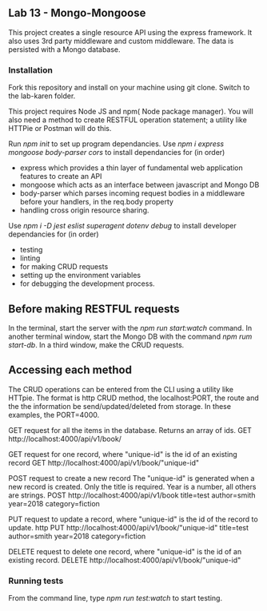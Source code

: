 ## Lab 13 - Mongo-Mongoose

This project creates a single resource API using the express framework.  It also uses 3rd party middleware and custom middleware.  The data is persisted with a Mongo database.

### Installation
Fork this repository and install on your machine using git clone.  Switch to the lab-karen folder.

This project requires Node JS and npm( Node package manager). You will also need a method to create RESTFUL operation statement; a utility like HTTPie or Postman will do this.

Run *npm init* to set up program dependancies.
Use *npm i express mongoose body-parser cors* to install dependancies for (in order)
- express  which provides a thin layer of fundamental web application features to create an API
- mongoose which acts as an interface between javascript and Mongo DB
- body-parser which parses incoming request bodies in a middleware before your handlers, in the req.body property
- handling cross origin resource sharing.

Use *npm i -D jest eslist superagent dotenv debug* to install developer dependancies for (in order)
- testing
- linting
- for making CRUD requests
- setting up the environment variables
- for debugging the development process.

## Before making RESTFUL requests
In the terminal, start the server with the *npm run start:watch* command.  In another terminal window, start the Mongo DB with the command *npm rum start-db*.  In a third window, make the CRUD requests.

## Accessing each method
The CRUD operations can be entered from the CLI using a utility like HTTpie. The format is http CRUD method, the localhost:PORT, the route and the the information be send/updated/deleted from storage.  In these examples, the PORT=4000.

GET request for all the items in the database.  Returns an array of ids.
 GET http://localhost:4000/api/v1/book/

GET request for one record, where "unique-id" is the id of an existing record
 GET http://localhost:4000/api/v1/book/"unique-id"

POST request to create a new record The "unique-id" is generated when a new record is created. Only the title is required. Year is a number, all others are strings.
 POST http://localhost:4000/api/v1/book title=test author=smith year=2018 category=fiction

PUT request to update a record, where "unique-id" is the id of the record to update.
http PUT http://localhost:4000/api/v1/book/"unique-id" title=test author=smith year=2018 category=fiction

DELETE request to delete one record, where "unique-id" is the id of an existing record.
 DELETE http://localhost:4000/api/v1/book/"unique-id"


### Running tests
From the command line, type *npm run test:watch* to start testing.
